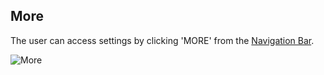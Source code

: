 ## More

The user can access settings by clicking 'MORE' from the [Navigation Bar](./navigation-bar.md).

![More](./images/screenshots/more/01.jpg?raw=true "More")